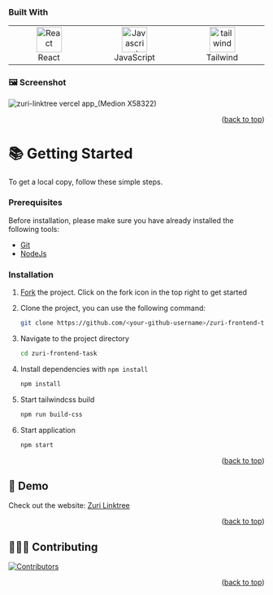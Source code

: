 <div id="top"></div>

### Built With

 <table width="100%">
     <tbody  width="100%">
  <tr  width="100%">
    <td align="center" width="300px">
      <a href="https://reactjs.org/" target="_blank" rel="noreferrer"><img src="https://raw.githubusercontent.com/danielcranney/readme-generator/main/public/icons/skills/react-colored.svg" width="50" height="50" alt="React" /></a>
      <br>React
    </td>

   <td align="Center" width="300px">
        <a href="https://developer.mozilla.org/en-US/docs/Web/JavaScript" target="_blank" rel="noreferrer"><img src="https://raw.githubusercontent.com/danielcranney/readme-generator/main/public/icons/skills/javascript-colored.svg" width="50" height="50" alt="Javascript" /></a>
    <br>JavaScript
    </td>
  <td align="Center" width="300px">
      <a href="https://sass-lang.com/" target="_blank" rel="noreferrer"><img src="https://raw.githubusercontent.com/danielcranney/readme-generator/main/public/icons/skills/tailwindcss-colored.svg" width="50" height="50" alt="tailwind" /></a>
    <br>Tailwind
    </td>
  </tr>
</tbody>
  </table>
  

### 🖼️ Screenshot
![zuri-linktree vercel app_(Medion X58322)](https://user-images.githubusercontent.com/79138753/199942472-1dc895c1-dfd7-4bf8-b58f-e555e120abd9.png)

<p align="right">(<a href="#top">back to top</a>)</p>

# 📚 Getting Started

To get a local copy, follow these simple steps.

### Prerequisites

Before installation, please make sure you have already installed the following tools:

- [Git](https://git-scm.com/downloads)
- [NodeJs](https://nodejs.org/en/download/)

### Installation

1. [Fork](https://github.com/Cornerstone-04/zuri-frontend-task/fork) the project. Click on the fork icon in the top right to get started
2. Clone the project, you can use the following command:

   ```bash
   git clone https://github.com/<your-github-username>/zuri-frontend-task.git
   ```

3. Navigate to the project directory

   ```bash
   cd zuri-frontend-task
   ```

4. Install dependencies with `npm install`

   ```bash
   npm install
   ```

5. Start tailwindcss build

   ```bash
   npm run build-css
   ```

6. Start application

   ```bash
   npm start
   ```

<p align="right">(<a href="#top">back to top</a>)</p>

## 🎨 Demo

Check out the website: [Zuri Linktree](https://zuri-linktree.vercel.app/)

<p align="right">(<a href="#top">back to top</a>)</p>

## 👩🏽‍💻 Contributing

[![Contributors](https://contrib.rocks/image?repo=Cornerstone-04/zuri-frontend-task)](https://github.com/Cornerstone-04/zuri-frontend-task/graphs/contributors)

<p align="right">(<a href="#top">back to top</a>)</p>

